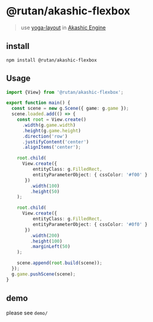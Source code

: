 # @rutan/akashic-flexbox

> use [yoga-layout](https://github.com/facebook/yoga) in [Akashic Engine](https://akashic-games.github.io/)

## install
```
npm install @rutan/akashic-flexbox
```

## Usage
```typescript
import {View} from '@rutan/akashic-flexbox';

export function main() {
  const scene = new g.Scene({ game: g.game });
  scene.loaded.add(() => {
    const root = View.create()
      .width(g.game.width)
      .height(g.game.height)
      .direction('row')
      .justifyContent('center')
      .alignItems('center');

    root.child(
      View.create({
          entityClass: g.FilledRect,
          entityParameterObject: { cssColor: '#f00' }
       })
         .width(100)
         .height(50)
    );

    root.child(
      View.create({
          entityClass: g.FilledRect,
          entityParameterObject: { cssColor: '#0f0' }
       })
         .width(200)
         .height(100)
         .marginLeft(50)
    );

    scene.append(root.build(scene));
  });
  g.game.pushScene(scene);
}
```

## demo
please see `demo/`
